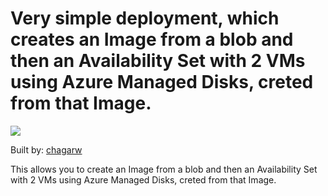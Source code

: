 # Very simple deployment, which creates an Image from a blob and then an Availability Set with 2 VMs using Azure Managed Disks, creted from that Image.  

<a href="https://portal.azure.com/#create/Microsoft.Template/uri/https%3A%2F%2Fraw.githubusercontent.com%2Fchagarw%2FMDPP%2Fmaster%2F101-create-image-availabilityset-2vm-from-blob%2Fazuredeploy.json" target="_blank">
    <img src="http://azuredeploy.net/deploybutton.png"/>
</a>

Built by: [chagarw](https://github.com/chagarw)

This allows you to create an Image from a blob and then an Availability Set with 2 VMs using Azure Managed Disks, creted from that Image.  